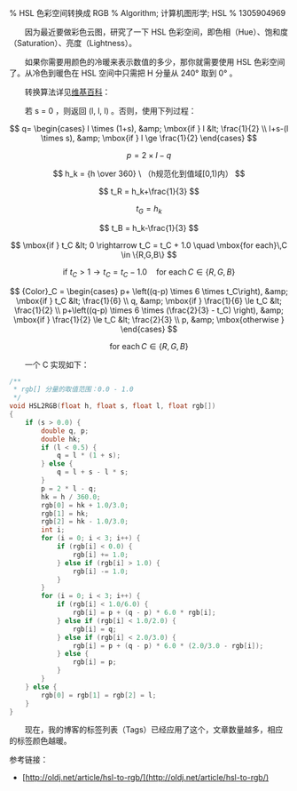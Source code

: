 % HSL 色彩空间转换成 RGB
% Algorithm; 计算机图形学; HSL
% 1305904969

　　因为最近要做彩色云图，研究了一下 HSL 色彩空间，即色相（Hue）、饱和度（Saturation）、亮度（Lightness）。

　　如果你需要用颜色的冷暖来表示数值的多少，那你就需要使用 HSL 色彩空间了。从冷色到暖色在 HSL 空间中只需把 H 分量从 240° 取到 0° 。

　　转换算法详见[维基百科](http://zh.wikipedia.org/wiki/HSL和HSV色彩空间)：

　　若 s = 0 ，则返回 (l, l, l) 。否则，使用下列过程：

$$ q= \begin{cases} l \times (1+s), &amp; \mbox{if } l &lt; \frac{1}{2} \\ l+s-(l \times s), &amp; \mbox{if } l \ge \frac{1}{2} \end{cases} $$

$$ p = 2 \times l - q $$

$$ h_k = {h \over 360} \  （h规范化到值域[0,1)内） $$

$$ t_R = h_k+\frac{1}{3} $$

$$ t_G = h_k $$

$$ t_B = h_k-\frac{1}{3} $$

$$ \mbox{if } t_C &lt; 0 \rightarrow t_C = t_C + 1.0 \quad \mbox{for each}\,C \in \{R,G,B\} $$

$$ \mbox{if } t_C > 1 \rightarrow t_C = t_C - 1.0 \quad \mbox{for each}\,C \in \{R,G,B\} $$

$$ {Color}_C = \begin{cases} p+ \left((q-p) \times 6 \times t_C\right), &amp; \mbox{if } t_C &lt; \frac{1}{6} \\ q, &amp; \mbox{if } \frac{1}{6} \le t_C &lt; \frac{1}{2} \\ p+\left((q-p) \times 6 \times (\frac{2}{3} - t_C) \right), &amp; \mbox{if } \frac{1}{2} \le t_C &lt; \frac{2}{3} \\ p, &amp; \mbox{otherwise } \end{cases} $$

$$ \mbox{for each}\,C \in \{R,G,B\} $$

　　一个 C 实现如下：

``` {.cpp .numberLines}
/**
 * rgb[] 分量的取值范围：0.0 - 1.0
 */
void HSL2RGB(float h, float s, float l, float rgb[])
{
	if (s > 0.0) {
		double q, p;
		double hk;
		if (l < 0.5) {
			q = l * (1 + s);
		} else {
			q = l + s - l * s;
		}
		p = 2 * l - q;
		hk = h / 360.0;
		rgb[0] = hk + 1.0/3.0;
		rgb[1] = hk;
		rgb[2] = hk - 1.0/3.0;
		int i;
		for (i = 0; i < 3; i++) {
			if (rgb[i] < 0.0) {
				rgb[i] += 1.0;
			} else if (rgb[i] > 1.0) {
				rgb[i] -= 1.0;
			}
		}
		for (i = 0; i < 3; i++) {
			if (rgb[i] < 1.0/6.0) {
				rgb[i] = p + (q - p) * 6.0 * rgb[i];
			} else if (rgb[i] < 1.0/2.0) {
				rgb[i] = q;
			} else if (rgb[i] < 2.0/3.0) {
				rgb[i] = p + (q - p) * 6.0 * (2.0/3.0 - rgb[i]);
			} else {
				rgb[i] = p;
			}
		}
	} else {
		rgb[0] = rgb[1] = rgb[2] = l;
	}
}
```

　　现在，我的博客的标签列表（Tags）已经应用了这个，文章数量越多，相应的标签颜色越暖。

参考链接：

* [http://oldj.net/article/hsl-to-rgb/](http://oldj.net/article/hsl-to-rgb/)

<script type="text/x-mathjax-config">
MathJax.Hub.Config({
  imageFont: null
});
</script>
<script type="text/javascript" src="/MathJax/MathJax.js?config=TeX-AMS_HTML"></script>
